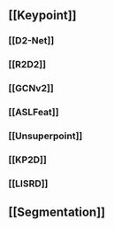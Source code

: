 ## [[Keypoint]]
### [[D2-Net]]
### [[R2D2]]
### [[GCNv2]]
### [[ASLFeat]]
### [[Unsuperpoint]]
### [[KP2D]]
### [[LISRD]]
## [[Segmentation]]
